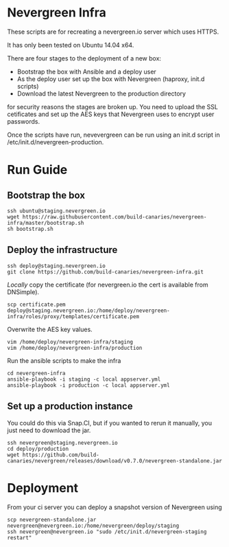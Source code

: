 # Nevergreen Infra

These scripts are for recreating a nevergreen.io server which uses HTTPS.

It has only been tested on Ubuntu 14.04 x64.

There are four stages to the deployment of a new box:

* Bootstrap the box with Ansible and a deploy user
* As the deploy user set up the box with Nevergreen (haproxy, init.d scripts)
* Download the latest Nevergreen to the production directory

for security reasons the stages are broken up. You need to upload the SSL cetificates and set up the AES keys that Nevergreen uses to encrypt user passwords.

Once the scripts have run, nevevergreen can be run using an init.d script in /etc/init.d/nevergreen-production.

# Run Guide

## Bootstrap the box

```
ssh ubuntu@staging.nevergreen.io
wget https://raw.githubusercontent.com/build-canaries/nevergreen-infra/master/bootstrap.sh
sh bootstrap.sh
```

## Deploy the infrastructure

```
ssh deploy@staging.nevergreen.io
git clone https://github.com/build-canaries/nevergreen-infra.git

```
*Locally* copy the certificate (for nevergreen.io the cert is available from DNSimple).

```
scp certificate.pem deploy@staging.nevergreen.io:/home/deploy/nevergreen-infra/roles/proxy/templates/certificate.pem
```

Overwrite the AES key values.

```
vim /home/deploy/nevergreen-infra/staging
vim /home/deploy/nevergreen-infra/production
```

Run the ansible scripts to make the infra

```
cd nevergreen-infra
ansible-playbook -i staging -c local appserver.yml
ansible-playbook -i production -c local appserver.yml
```

## Set up a production instance

You could do this via Snap.CI, but if you wanted to rerun it manually, you just need to download the jar.

```
ssh nevergreen@staging.nevergreen.io
cd deploy/production
wget https://github.com/build-canaries/nevergreen/releases/download/v0.7.0/nevergreen-standalone.jar
```

# Deployment

From your ci server you can deploy a snapshot version of Nevergreen using

```
scp nevergreen-standalone.jar nevergreen@nevergreen.io:/home/nevergreen/deploy/staging
ssh nevergreen@nevergreen.io "sudo /etc/init.d/nevergreen-staging restart"
```

